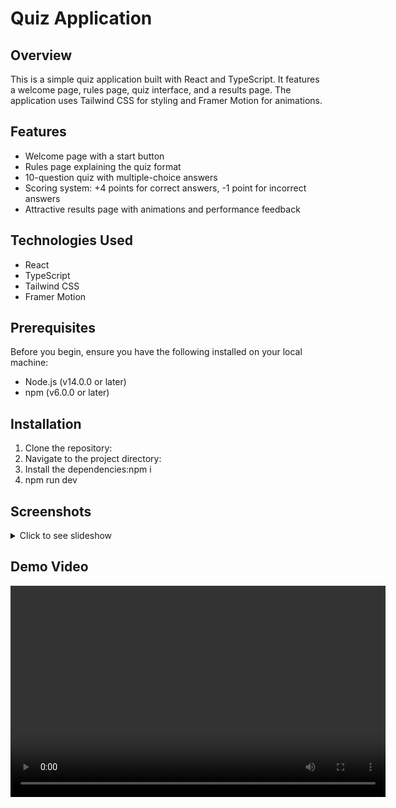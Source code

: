# Quiz Application

## Overview

This is a simple quiz application built with React and TypeScript. It features a welcome page, rules page, quiz interface, and a results page. The application uses Tailwind CSS for styling and Framer Motion for animations.

## Features

- Welcome page with a start button
- Rules page explaining the quiz format
- 10-question quiz with multiple-choice answers
- Scoring system: +4 points for correct answers, -1 point for incorrect answers
- Attractive results page with animations and performance feedback

## Technologies Used

- React
- TypeScript
- Tailwind CSS
- Framer Motion

## Prerequisites

Before you begin, ensure you have the following installed on your local machine:

- Node.js (v14.0.0 or later)
- npm (v6.0.0 or later)

## Installation

1. Clone the repository:
2. Navigate to the project directory:
3. Install the dependencies:npm i
4. npm run dev

## Screenshots

<details>
  <summary>Click to see slideshow</summary>
  
  <div align="center">
    <img src="./screenshots/welcome-page.png" width="600" alt="Welcome Page">
    <img src="./screenshots/quiz-page.png" width="600" alt="Quiz Page">
    <img src="./screenshots/results-page.png" width="600" alt="Results Page">
  </div>
</details>
 
 ## Demo Video

 <div align="center">
    <video src="./Frontend/src/assets/Screen Recording 2025-02-01 013957.mp4" alt="Demo Video" width="600" height="338">

</div>
 